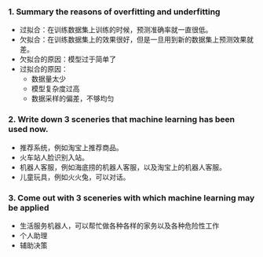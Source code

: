
### 1. Summary the reasons of overfitting and underfitting

* 过拟合：在训练数据集上训练的时候，预测准确率就一直很低。 
* 欠拟合：在训练数据集上的效果很好，但是一旦用到新的数据集上预测效果就差。 
* 欠拟合的原因：模型过于简单了
* 过拟合的原因： 
	* 数据量太少 
	* 模型复杂度过高 
	* 数据采样的偏差，不够均匀

### 2. Write down 3 sceneries that machine learning has been used now.

* 推荐系统，例如淘宝上推荐商品。 
* 火车站人脸识别入站。 
* 机器人客服，例如海底捞的机器人客服，以及淘宝上的机器人客服。 
* 儿童玩具，例如火火兔，可以对话。

### 3. Come out with 3 sceneries with which machine learning may be applied

* 生活服务机器人，可以帮忙做各种各样的家务以及各种危险性工作 
* 个人助理 
* 辅助决策